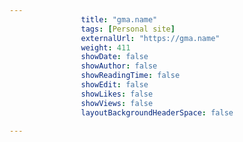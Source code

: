 ---
                title: "gma.name"
                tags: [Personal site]
                externalUrl: "https://gma.name"
                weight: 411
                showDate: false
                showAuthor: false
                showReadingTime: false
                showEdit: false
                showLikes: false
                showViews: false
                layoutBackgroundHeaderSpace: false
                ---
